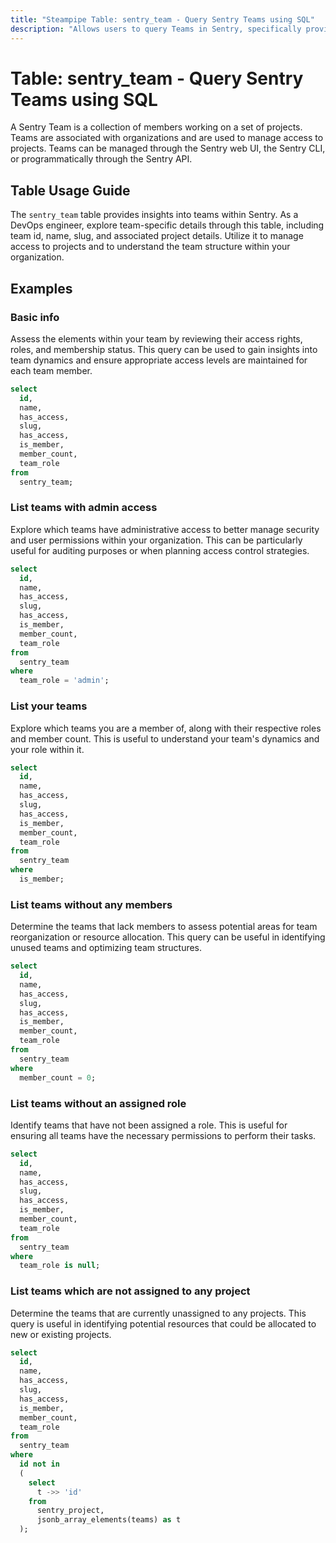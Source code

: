 ```yaml
---
title: "Steampipe Table: sentry_team - Query Sentry Teams using SQL"
description: "Allows users to query Teams in Sentry, specifically providing details on team id, name, slug, and associated project details."
---
```


# Table: sentry_team - Query Sentry Teams using SQL

A Sentry Team is a collection of members working on a set of projects. Teams are associated with organizations and are used to manage access to projects. Teams can be managed through the Sentry web UI, the Sentry CLI, or programmatically through the Sentry API.

## Table Usage Guide

The `sentry_team` table provides insights into teams within Sentry. As a DevOps engineer, explore team-specific details through this table, including team id, name, slug, and associated project details. Utilize it to manage access to projects and to understand the team structure within your organization.

## Examples

### Basic info
Assess the elements within your team by reviewing their access rights, roles, and membership status. This query can be used to gain insights into team dynamics and ensure appropriate access levels are maintained for each team member.

```sql
select
  id,
  name,
  has_access,
  slug,
  has_access,
  is_member,
  member_count,
  team_role
from
  sentry_team;
```

### List teams with admin access
Explore which teams have administrative access to better manage security and user permissions within your organization. This can be particularly useful for auditing purposes or when planning access control strategies.

```sql
select
  id,
  name,
  has_access,
  slug,
  has_access,
  is_member,
  member_count,
  team_role
from
  sentry_team
where
  team_role = 'admin';
```

### List your teams
Explore which teams you are a member of, along with their respective roles and member count. This is useful to understand your team's dynamics and your role within it.

```sql
select
  id,
  name,
  has_access,
  slug,
  has_access,
  is_member,
  member_count,
  team_role
from
  sentry_team
where
  is_member;
```

### List teams without any members
Determine the teams that lack members to assess potential areas for team reorganization or resource allocation. This query can be useful in identifying unused teams and optimizing team structures.

```sql
select
  id,
  name,
  has_access,
  slug,
  has_access,
  is_member,
  member_count,
  team_role
from
  sentry_team
where
  member_count = 0;
```

### List teams without an assigned role
Identify teams that have not been assigned a role. This is useful for ensuring all teams have the necessary permissions to perform their tasks.

```sql
select
  id,
  name,
  has_access,
  slug,
  has_access,
  is_member,
  member_count,
  team_role
from
  sentry_team
where
  team_role is null;
```

### List teams which are not assigned to any project
Determine the teams that are currently unassigned to any projects. This query is useful in identifying potential resources that could be allocated to new or existing projects.

```sql
select
  id,
  name,
  has_access,
  slug,
  has_access,
  is_member,
  member_count,
  team_role
from
  sentry_team
where
  id not in
  (
    select
      t ->> 'id'
    from
      sentry_project,
      jsonb_array_elements(teams) as t
  );
```